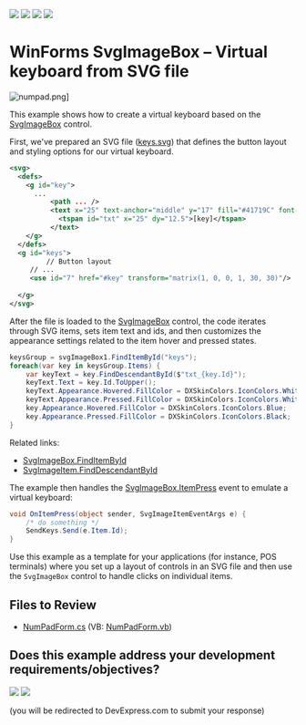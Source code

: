 <!-- default badges list -->
![](https://img.shields.io/endpoint?url=https://codecentral.devexpress.com/api/v1/VersionRange/379928123/21.1.4%2B)
[![](https://img.shields.io/badge/Open_in_DevExpress_Support_Center-FF7200?style=flat-square&logo=DevExpress&logoColor=white)](https://supportcenter.devexpress.com/ticket/details/T1009309)
[![](https://img.shields.io/badge/📖_How_to_use_DevExpress_Examples-e9f6fc?style=flat-square)](https://docs.devexpress.com/GeneralInformation/403183)
[![](https://img.shields.io/badge/💬_Leave_Feedback-feecdd?style=flat-square)](#does-this-example-address-your-development-requirementsobjectives)
<!-- default badges end -->


# WinForms SvgImageBox – Virtual keyboard from SVG file

![numpad.png](./Assets/numpad.png)]

This example shows how to create a virtual keyboard based on the [SvgImageBox](https://docs.devexpress.com/WindowsForms/DevExpress.XtraEditors.SvgImageBox) control. 

First, we've prepared an SVG file ([keys.svg](./Assets/Keys.svg)) that defines the button layout and styling options for our virtual keyboard.

```svg
<svg>
  <defs>
    <g id="key">
	  ...
          <path ... />
          <text x="25" text-anchor="middle" y="17" fill="#41719C" font-size="10pt" font-family="Calibri">
            <tspan id="txt" x="25" dy="12.5">[key]</tspan>
          </text>	 
    </g>
  </defs>
  <g id="keys">
         // Button layout
	 // ...
	 <use id="7" href="#key" transform="matrix(1, 0, 0, 1, 30, 30)"/>
         
  </g>
</svg>

```

After the file is loaded to the [SvgImageBox](https://docs.devexpress.com/WindowsForms/DevExpress.XtraEditors.SvgImageBox) control, the code iterates through SVG items, sets item text and ids, and then customizes the appearance settings related to the item hover and pressed states.

```cs
keysGroup = svgImageBox1.FindItemById("keys");
foreach(var key in keysGroup.Items) {
    var keyText = key.FindDescendantById($"txt_{key.Id}");
    keyText.Text = key.Id.ToUpper();
    keyText.Appearance.Hovered.FillColor = DXSkinColors.IconColors.White;
    keyText.Appearance.Pressed.FillColor = DXSkinColors.IconColors.White;
    key.Appearance.Hovered.FillColor = DXSkinColors.IconColors.Blue;
    key.Appearance.Pressed.FillColor = DXSkinColors.IconColors.Black;
}
```
Related links:

* [SvgImageBox.FindItemById](https://docs.devexpress.com/WindowsForms/DevExpress.XtraEditors.SvgImageBox.FindItemById(System.String))
* [SvgImageItem.FindDescendantById](https://docs.devexpress.com/WindowsForms/DevExpress.XtraEditors.SvgImageItem.FindDescendantById(System.String))

The example then handles the [SvgImageBox.ItemPress](https://docs.devexpress.com/WindowsForms/DevExpress.XtraEditors.SvgImageBox.ItemPress) event to emulate a virtual keyboard:

```cs
void OnItemPress(object sender, SvgImageItemEventArgs e) {
    /* do something */
    SendKeys.Send(e.Item.Id);
}
```

Use this example as a template for your applications (for instance, POS terminals) where you set up a layout of controls in an SVG file and then use the `SvgImageBox` control to handle clicks on individual items.


## Files to Review

* [NumPadForm.cs](./CS/NumPadForm.cs) (VB: [NumPadForm.vb](./VB/NumPadForm.vb))
<!-- feedback -->
## Does this example address your development requirements/objectives?

[<img src="https://www.devexpress.com/support/examples/i/yes-button.svg"/>](https://www.devexpress.com/support/examples/survey.xml?utm_source=github&utm_campaign=winforms-svgimagebox-virtual-keyboard&~~~was_helpful=yes) [<img src="https://www.devexpress.com/support/examples/i/no-button.svg"/>](https://www.devexpress.com/support/examples/survey.xml?utm_source=github&utm_campaign=winforms-svgimagebox-virtual-keyboard&~~~was_helpful=no)

(you will be redirected to DevExpress.com to submit your response)
<!-- feedback end -->
